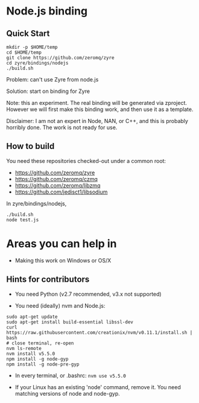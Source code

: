 # Node.js binding

## Quick Start

```
mkdir -p $HOME/temp
cd $HOME/temp
git clone https://github.com/zeromq/zyre
cd zyre/bindings/nodejs
./build.sh
```



Problem: can't use Zyre from node.js

Solution: start on binding for Zyre

Note: this an experiment. The real binding will be generated via
zproject. However we will first make this binding work, and then
use it as a template.

Disclaimer: I am not an expert in Node, NAN, or C++, and this is
probably horribly done. The work is not ready for use.

## How to build

You need these repositories checked-out under a common root:

* https://github.com/zeromq/zyre
* https://github.com/zeromq/czmq
* https://github.com/zeromq/libzmq
* https://github.com/jedisct1/libsodium

In zyre/bindings/nodejs,

```
./build.sh
node test.js
```

# Areas you can help in

* Making this work on Windows or OS/X

## Hints for contributors

* You need Python (v2.7 recommended, v3.x not supported)

* You need (ideally) nvm and Node.js:

```
sudo apt-get update
sudo apt-get install build-essential libssl-dev
curl https://raw.githubusercontent.com/creationix/nvm/v0.11.1/install.sh | bash
# close terminal, re-open
nvm ls-remote
nvm install v5.5.0
npm install -g node-gyp
npm install -g node-pre-gyp
```

* In every terminal, or .bashrc: `nvm use v5.5.0`

* If your Linux has an existing 'node' command, remove it. You need
  matching versions of node and node-gyp.
